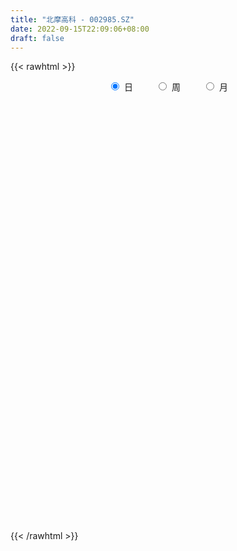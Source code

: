 ```yaml
---
title: "北摩高科 - 002985.SZ"
date: 2022-09-15T22:09:06+08:00
draft: false
---
```

{{< rawhtml >}}
    <div style="text-align: center">
        <label style="padding: 1rem;"><input style="margin-right: .5rem" type="radio" name="period" value="D" checked onclick="period_change(this)">日</label>
        <label style="padding: 1rem;"><input style="margin-right: .5rem" type="radio" name="period" value="W" onclick="period_change(this)">周</label>
        <label style="padding: 1rem;"><input style="margin-right: .5rem" type="radio" name="period" value="M" onclick="period_change(this)">月</label>
    </div>
    <div id="chart" style="height: 700px;"></div> 
    <script type="text/javascript">
        const D_v = [21873.19,16512.06,15754.81,12936.61,18620.62,17080.82,14143.73,8249.73,25262.64,30396.92,23450.34,20412.72,12293.95,15702.13,21616.38,13739.0,25365.0,21808.13,18206.04,11941.17,14636.81,13471.8,10152.55,9967.23,11118.22,10965.23,11204.0,25503.24,23244.52,12916.03,16345.09,27937.13,20028.24,26844.34,12894.05,7924.0,15374.55,14039.43,7438.96,9854.43,10778.45,10738.06,9256.07,10190.9,16818.61,11758.51,10829.96,11719.26,9763.25,9674.98,6111.43,21943.68,22600.79,15429.14,8686.79,15259.5,13925.89,10303.23,7445.21,13257.0,8100.91,6938.65,10005.31,13141.91,10062.22,12253.21,15672.35,10262.97,10753.85,8641.89,26384.37,25511.87,18324.84,14554.99,10506.42,19677.46,11717.0,23396.83,15587.1,20812.59,35212.28,15087.19,14702.02,13154.49,13209.71,14890.81,17942.67,15029.19,13461.4,12472.73,20919.93,18319.82,13715.0,19219.87,19609.13,12748.28,16097.03,11697.6,8893.63,8397.82,10556.23,16588.28,23390.75,14291.16,8887.32,13189.61,8373.0,8808.64,9564.94,12684.3,11926.57,15184.43,13234.87,10042.0,10797.0,12530.64,21867.75,16612.0,10152.07,10223.26,8065.03,7278.31,6893.1,7454.7,8566.04,7176.0,15367.61,11670.56,6524.1,5420.11,7593.51,4972.82,5664.12,8518.93,19456.69,25165.1,17070.22,14170.04,8080.94,7293.48,7899.31,16396.15,14671.66,10929.76,5987.38,5751.97,6430.02,7739.79,16927.39,10475.75,9916.74,5292.8,5446.19,4651.0,10975.23,7199.51,12117.0,8337.1,4781.86,5346.1,9270.07,17621.57,12336.3,10456.08,11799.1,14923.4,13000.48,10599.54,9368.05,9992.6,6972.33,59861.77,56294.33,64076.52,54097.42,34617.78,24790.96,40291.27,28698.97,23157.64,19847.66,21141.29,50505.54,37943.57,27393.89,26664.03,26845.69,39897.72,36190.27,33035.27,28691.73,40891.64,29055.2,20842.13,17870.79,41238.11,58181.5,29199.44,40297.79,35915.4,28413.75,27672.36,25875.66,24756.34,26758.28,37653.18,29751.01,22395.42,28326.29,56906.3,28203.58,45684.27,28658.1,24034.87,18873.96,39797.5,24631.9,37626.59,38941.12,43371.88,102546.79,106105.43,62170.69,47642.11,51105.63,49056.71,62751.01,46803.29,44772.76,51913.64,43318.81,35485.73,49510.56,37493.91,43288.35,32550.5,23905.85,35231.8,32487.01,28227.12,26041.83,39660.03,63749.51,29679.62,26248.62,42107.29,38950.89,27304.51,63188.64,30846.26,31676.8,20324.21,20655.05,28322.96,17014.13,20393.86,22198.66,15212.8,23707.0,17202.96,14527.43,18088.81,17184.98,16089.17,19127.58,13713.09,19864.3,12850.85,29880.12,25438.82,18696.82,16682.1,17019.99,12497.39,17427.95,14381.69,18567.94,15894.91,13451.37,24462.26,14913.85,18179.48,29486.73,34071.71,33293.9,31515.04,24081.99,30297.97,27350.61,28610.51,29318.99,32185.96,21885.31,25473.93,33782.74,34344.78,19384.02,21378.45,31197.3,26746.3,24353.69,22044.03,17342.1,19457.5,81295.86,74414.4,55150.89,44139.17,30024.05,24302.14,25701.43,22922.0,24819.02,46308.35,25524.21,20485.35,15451.27,14409.15,21020.66,22974.95,18304.82,17419.17,18239.4,13331.85,11529.31,35151.53,37326.68,34206.81,27934.47,76128.96,36943.4,42336.88,27693.13,21711.0,25135.8,27353.24,23597.86,53040.64,57923.95,37982.38,38308.13,39222.16,57535.36,36717.95,68701.54,29846.0,33037.93,43628.2,33013.08,30078.6,26035.82,18173.62,29378.6,26877.31,20215.2,22374.54,29418.56,20184.46,21148.97,71157.21,48946.16,58635.31,34098.89,30599.76,28644.33,16536.8,24749.7,17233.31,27183.02,26032.95,38983.84,38779.52,19336.49,19904.16,23167.36,23549.27,39996.41,20907.87,18553.37,21705.74,36479.08,42569.19,24879.0,37602.71,28144.88,24712.96,20109.44,17013.42,30118.71,21900.42,19986.0,23432.2,22765.76,13860.26,14657.5,15349.04,60054.92,48772.88,24726.62,42763.68,45832.05,33631.22,28385.26,32796.78,41248.47,38663.88,49456.3,30872.39,32056.79,39988.37,62991.61,27248.0,19214.81,32678.6,32262.5,46689.59,54233.65,48030.21,30796.57,51888.13,33812.38,50876.95,29422.9,43399.84,28637.05,30319.0,26960.85,57286.49,35021.3,37506.95,38600.63,44698.54,52385.59,43840.89,41272.18,78001.87,49381.1,53568.44,59416.37,43915.29,87685.26,78524.53,59987.39,59874.64,51165.83,58450.5,63756.48,68145.45,73766.17,65512.19,76732.54,61238.18,45198.41,44469.35,34939.17,80488.28,44104.78,44319.09,41310.55,117743.25,61660.48,52203.91,50643.8,32682.24,44459.34,115205.97,102176.44,59345.62,191719.9,166165.63,161593.94,84567.62,68247.91,90136.87,67333.35,60935.57,54609.28,36028.5,45157.51,32141.31,42091.75,51072.2,35776.7,32404.71,45564.31,31979.11,26293.86,39281.74,42104.62,27174.27,22031.76,14335.15,25901.55,28574.77,29283.15,37686.13,30270.64,32716.56,52947.65,42868.35]
const D_histogram = [0.0,0.582017094,0.9749659045,0.9930165577,1.372764818,1.5483874196,1.0740675403,0.5013342308,-1.1399624097,-3.0713676105,-4.2416244737,-5.2664834447,-5.4280201136,-5.4488000949,-4.8011474182,-4.4563457574,-3.3054315536,-1.9005336366,-0.7803687049,-0.2000214273,0.391088652,0.2780463664,0.2682064191,0.2687112134,0.46715215,0.6467239025,0.9733363391,1.3644747375,1.4010239202,1.2829664033,1.290801796,1.832402509,1.7844562004,1.1573939439,0.5632619491,0.0138880076,-0.6771379514,-0.9609697675,-1.0012289549,-1.0918364884,-1.0204154987,-0.943306585,-0.7024279149,-0.2046400674,0.4738555711,0.7286369926,0.5209454355,0.808469585,0.9242394194,0.8150533969,0.626171339,1.3039370445,2.1800744577,2.2464135452,2.2624580411,2.3622347439,2.1050183027,1.7667485172,1.5222081605,0.7522611097,0.2704728741,-0.019465035,-0.3232448205,-0.2259222382,-0.3304215272,-0.1952561083,0.3783235468,0.7713750181,1.1137898867,1.1167987209,2.0620237116,2.5097153564,3.0867100365,3.0622705217,2.8574673255,2.3083518643,1.5146220006,1.6957347675,1.6065806284,2.0216784903,1.9223612432,1.9679506184,1.7911646428,1.2427813824,1.2066278208,1.2909257037,2.0030398149,2.3819979111,2.6366119886,3.0568617563,2.0713615715,0.5918531948,-0.26975299,-1.6829949629,-3.1324130757,-3.8774651686,-3.4515672473,-3.5353282001,-3.2630193187,-3.1011170027,-3.0519541551,-2.9714343733,-3.4877404918,-3.396056505,-3.443028692,-3.5723417538,-3.5947538433,-3.2925437122,-3.185768746,-3.2898079698,-3.3636960645,-3.338223059,-2.3092705173,-1.3190638798,-0.8398334531,0.0036569753,-0.2208695455,0.2274251726,0.4543811716,0.5130807218,0.3069969243,0.2960527504,0.2407531569,0.2633872322,0.1212071489,0.0488277291,-0.6902386845,-1.526057593,-1.8480919855,-1.8250879166,-1.6415788422,-1.4054663566,-1.0230272219,-0.3719459092,0.1704486222,1.0913402755,1.6090293312,1.7181107698,1.4791259324,1.1089941993,1.0353835814,1.3533421198,1.7355174775,1.8742149425,1.8481245395,1.7816359394,1.6209663653,1.4098230954,1.5807794398,1.6391537183,1.2251363609,0.9474826799,0.7779054956,0.4949229697,0.0103386345,-0.2420984562,-0.5050001764,-0.5553116594,-0.5552646443,-0.4324078964,-0.4084243582,0.0893293686,0.6248019258,0.7983189447,1.0761163434,1.3671596632,1.0603715808,0.5705911765,0.2425691074,0.2572148004,0.2683039553,-3.0138294597,-4.9698621538,-6.5047978396,-7.0085084637,-6.8056190995,-6.2462302243,-5.1032341658,-4.0537166254,-3.1583455905,-2.3348730791,-1.5470862398,-0.4065371691,0.4144301859,1.0070632933,1.3606774994,1.535182869,1.7270928279,1.95484379,2.0814509573,2.1383875618,2.0436037464,2.1361095231,2.0414492495,2.0186865788,2.2098878866,2.6407531856,2.769480462,2.5968557974,2.146582649,1.915606063,1.7264378189,1.3697065569,1.1232779331,0.686394166,0.2038050272,0.1571059576,0.2650889204,0.3782430782,0.7941694069,0.9001740763,0.732203275,0.6632133756,0.4184133391,0.2495203106,0.276888129,0.2592767678,0.5182158571,0.7340724597,0.9437604966,1.6890999504,2.4458177112,2.5441165734,2.1964434983,2.091728268,2.1948993725,2.204169411,1.8784874872,1.786424725,1.8338862664,1.8338576239,1.7405343958,1.9680998031,2.0102344881,1.3920095586,1.0170855289,0.5043926437,-0.1940071169,-0.446531525,-0.4538358424,-0.4821604216,-0.1975207758,-0.469562678,-0.7369570572,-1.0182885381,-1.3640389145,-1.1666984617,-1.2141948269,-2.0097789727,-2.4053538315,-2.7588406459,-2.7369354384,-2.4695466487,-2.0241348628,-1.6786068655,-1.5356921536,-1.5320594922,-1.590088496,-1.3074045708,-1.2078278142,-1.1342269183,-0.9416105363,-0.682986878,-0.543048932,-0.547416615,-0.5137584852,-0.6827744979,-0.5082811006,-0.7818788242,-0.624594341,-0.627173885,-0.439294407,-0.1715190942,0.0995018971,0.3523794739,0.4847373864,0.6011593968,0.6343877006,0.7009905732,0.7240724195,0.6257565745,0.5916484622,0.612263916,0.8510504498,0.845173522,1.0327724777,1.0314217343,1.2041985764,1.2822221877,1.3270289246,1.4158419878,1.5358418253,1.3822474176,1.2828798054,0.8700647721,0.2498118817,-0.0077501963,-0.1412515305,-0.0084315273,0.0973843489,0.0394685226,-0.1902390364,-0.5049362559,-0.5125546933,0.2163156301,0.7828932497,0.5251183403,0.0878032807,-0.0927894955,-0.3293479669,-0.5808132721,-0.6611899484,-0.7332720913,-0.6485629909,-0.462160795,-0.3043386299,-0.3200665037,-0.3734569488,-0.5508263566,-0.8604439513,-0.9922532333,-0.8834672954,-0.6709660841,-0.4337010246,-0.2408652234,0.0741075481,0.5153234777,0.8135276206,1.0199244375,1.4491951784,1.2514298096,1.2629459076,0.825879868,0.325877193,0.0020719189,-0.2472952136,-0.6450538489,-1.1422179788,-1.6602585032,-1.9555886411,-2.189030373,-2.5074920437,-2.7668502904,-2.7261161574,-2.8244255903,-2.6638892979,-2.4755601188,-2.1840582154,-1.7756514375,-1.407697911,-0.9146158996,-0.5519405824,-0.3838440289,-0.161847844,0.1528624929,0.3824792494,0.5962683153,0.7314111549,0.7734089035,0.4275906814,0.4787111179,0.4551276228,0.5304243819,0.6970027822,0.8613342203,0.8924260643,0.7469972774,0.574707388,0.256095349,-0.0991813271,-0.4649702091,-0.3340132043,-0.2398718782,-0.1987212991,-0.3099130504,-0.1903283173,0.1306089231,0.2587707199,0.3532465017,0.3283152326,0.50032565,0.421219027,0.3965877253,0.2092912283,0.1469989467,0.3063861699,0.2797667185,0.2930347775,0.1812449794,0.0258745766,-0.0472554197,-0.2806011261,-0.2855975857,-0.3201403494,-0.31386399,-0.2407733479,0.1912771037,0.5067817092,0.6575148156,0.798956666,0.6400743806,0.2321780343,-0.1437398021,0.0079866698,0.2118715218,0.6274539952,1.111665517,1.2874199626,1.3878798939,1.3803866633,1.4486195595,1.491705353,1.4744421281,1.4456156712,1.4939117306,0.4199376383,-0.3416554291,-0.832928091,-1.1245647169,-1.3766067741,-1.3819888188,-1.1776448709,-1.035586092,-0.7174821561,-0.4693645226,-0.2355684257,-0.0084279741,0.2511544037,0.3107595293,0.3203238076,0.2156053846,0.2095426321,0.1573037203,0.0402118112,-0.0380918863,-0.2155275836,-0.2615097225,-0.2106056451,-0.2862348523,-0.3816724849,-0.1186157105,0.1271516548,0.3393363683,0.4975158075,0.456066544,0.4099662795,0.2737265608,0.3478832799,0.3552263981,0.3373664202,0.4257686911,0.3735056572,0.2738935299,0.1064436471,-0.0439361028,0.084104562,0.1627698973,0.1440898463,0.2009780463,0.4613348785,0.495012125,0.5030563806,0.4162467402,0.3782474785,0.3521880224,0.544135691,0.4644777236,0.3446969201,-0.1310577144,-0.4970901592,-0.9354885559,-1.1401364913,-1.1779276384,-1.1792225102,-1.0783054611,-0.8931821635,-0.7305954705,-0.5851631133,-0.417205909,-0.2914856891,-0.2211392586,-0.2359087726,-0.1591256421,-0.139026065,-0.2190090895,-0.2778960382,-0.2566605557,-0.1021329637,0.0776557757,0.1711402845,0.257570782,0.3331857232,0.3896403058,0.4595941606,0.5096819573,0.5639523928,0.5924634055,0.633254628,0.7062409614,0.6337885003]
const D_fast = [0.0,0.7275213675,1.3642116541,1.6305164467,2.3534559116,2.916175368,2.7103723738,2.262972622,0.3366853791,-2.3625617243,-4.5932247059,-6.9347045382,-8.4532462354,-9.8362262405,-10.3888604184,-11.1581451968,-10.8335888814,-9.9038243736,-8.9787516181,-8.4484096973,-7.7595274551,-7.803058149,-7.7458464915,-7.6781638939,-7.3629349198,-7.0216821917,-6.4517356703,-5.7194785875,-5.3326734248,-5.1299893409,-4.7994534992,-3.7997521589,-3.4015844175,-3.739298188,-4.1926146955,-4.738516635,-5.5988270818,-6.1229013398,-6.413467766,-6.7770344216,-6.9607173066,-7.1194350392,-7.0541633477,-6.6075355171,-5.8105759858,-5.3736353162,-5.4510905144,-4.9614489687,-4.6146192794,-4.5200419527,-4.5523811759,-3.5486312092,-2.1274751816,-1.4995327077,-0.9178737017,-0.2275383128,0.0414998216,0.1449171654,0.2809288488,-0.3009529245,-0.7151229415,-1.0099271094,-1.3945181001,-1.3536760774,-1.5407807481,-1.4544293563,-0.7862688145,-0.2003735887,0.4204887516,0.702697266,2.1634281846,3.2385486686,4.5872208578,5.3283489734,5.8379126085,5.8658851134,5.4508107498,6.0558572086,6.3683482266,7.2888657111,7.6701387748,8.2077158046,8.4787209896,8.2410330749,8.5065364685,8.9135657773,10.1264398422,11.1008974162,12.0146644909,13.1991296976,12.7314699058,11.3999248277,10.4708803954,8.6368896817,6.4043683,4.6899499149,4.2529560245,3.2853630217,2.7419170734,2.1285401387,1.4147144475,0.7523756359,-0.6358656054,-1.3931957449,-2.300925105,-3.3233236052,-4.2444241555,-4.7653499524,-5.4550171727,-6.381508389,-7.2963204998,-8.105403259,-7.6537683466,-6.9933276791,-6.7240556156,-5.8796509435,-6.1593948506,-5.6542438393,-5.3136925474,-5.1267228168,-5.2560573832,-5.1929883696,-5.1880996738,-5.0996187905,-5.2114970866,-5.271669574,-6.1832956588,-7.4006289655,-8.1846863544,-8.6179542647,-8.8448399008,-8.9600940043,-8.8334116751,-8.2753168397,-7.6903101528,-6.4965834305,-5.5766370421,-5.0380279111,-4.9072312653,-5.0001144486,-4.8148791712,-4.1585851029,-3.3425303758,-2.7352791751,-2.2993384432,-1.9204180585,-1.6758460413,-1.5345335373,-0.9683823329,-0.5002196248,-0.607952892,-0.6487359031,-0.6238367135,-0.783088497,-1.2650881735,-1.5780498782,-1.9672016426,-2.1563410404,-2.2951101863,-2.2803554125,-2.358477964,-1.838391895,-1.1467188564,-0.7736221013,-0.2267956168,0.4060376188,0.3643424317,0.0172098215,-0.2501699708,-0.1712205776,-0.0930554339,-4.1286462139,-7.3271444464,-10.4882795922,-12.7441173321,-14.2426327428,-15.2448014236,-15.3776139066,-15.3415255226,-15.2357408852,-14.9959866436,-14.5949713644,-13.5560565859,-12.6314816843,-11.7870827537,-11.0932991727,-10.5349980859,-9.91131492,-9.1948530103,-8.5478831038,-7.9563496089,-7.5402324877,-6.9136993302,-6.4979972914,-6.0160883174,-5.272415038,-4.1813614425,-3.3602640507,-2.8836747659,-2.7973022521,-2.5493773224,-2.3069361117,-2.3212407345,-2.286849875,-2.5521351006,-2.9837729826,-2.9911955628,-2.81694037,-2.6092254425,-1.9947567622,-1.6637085737,-1.6486285563,-1.5518151118,-1.6920118135,-1.7985247643,-1.7019349136,-1.6547270829,-1.2662340293,-0.8668593119,-0.4212311507,0.7463832906,2.1145554792,2.8488834848,3.0503212842,3.468538121,4.1204340686,4.6807464599,4.8246864079,5.1792298269,5.6851629349,6.1435986984,6.4854090692,7.2049994273,7.7496927343,7.4794701944,7.358817547,6.9722228227,6.2253212829,5.8611639935,5.7404007155,5.5915360309,5.8267954828,5.4373629111,4.9857292676,4.4498256522,3.7630655472,3.6687313846,3.3176863126,2.0196574237,1.0227441069,-0.0204528689,-0.682781521,-1.0327793935,-1.0934013233,-1.1675250424,-1.4085333688,-1.7879155805,-2.2434667083,-2.2876339258,-2.4900141227,-2.6999699565,-2.7427562085,-2.6548792696,-2.6507035567,-2.7919253934,-2.886706885,-3.2264165221,-3.1789934,-3.6480608296,-3.6469249317,-3.806297947,-3.7282420706,-3.5033465314,-3.2074500658,-2.8664776205,-2.6129353614,-2.3462235019,-2.1543982729,-1.9125477571,-1.7084478058,-1.6503245072,-1.5365205039,-1.3628390711,-0.9112899249,-0.7058734722,-0.2600813971,-0.0035767069,0.4702497793,0.8688289376,1.2453929056,1.6881664657,2.1921267596,2.3840942063,2.6054465454,2.4101477051,1.8523477852,1.592848158,1.4240339412,1.5547460627,1.684908026,1.6368593304,1.3595920123,0.9186607288,0.7829036181,1.565852849,2.328153781,2.2016584567,1.7862942173,1.5825040672,1.2636086041,0.8669399808,0.6212658175,0.3658656517,0.2884340044,0.3592960015,0.4410335092,0.3452890094,0.1985343272,-0.1165416698,-0.6412702524,-1.0211428427,-1.1332237286,-1.0884640384,-0.959624235,-0.8270047397,-0.4935050811,0.0765417179,0.5781277659,1.0395056922,1.8310752278,1.9461673114,2.2734198862,2.0428238136,1.6242904369,1.3010031425,0.9898122066,0.4307901091,-0.3519285156,-1.2850336658,-2.0692609639,-2.849960289,-3.7952949706,-4.7463657899,-5.3871606963,-6.1915765267,-6.6970125588,-7.1275734095,-7.3820860599,-7.4175921414,-7.4015630926,-7.1371350561,-6.9124448845,-6.8403093382,-6.6587751143,-6.3058491541,-5.9806125853,-5.6177564406,-5.2997608123,-5.0644108378,-5.3033313896,-5.1325331736,-5.042334763,-4.8344319085,-4.4936028126,-4.1139378195,-3.8597394593,-3.818418927,-3.8470319694,-4.101620171,-4.4816921789,-4.9637236133,-4.9162699096,-4.882096553,-4.8906262986,-5.0792963125,-5.0072936588,-4.6537041876,-4.4608497109,-4.2780623036,-4.2209147645,-3.9238229346,-3.8976248008,-3.8231091712,-3.9580828611,-3.9836254061,-3.7476416404,-3.7043194122,-3.6177926588,-3.6842712121,-3.8331729708,-3.9181168219,-4.2216128099,-4.2980086659,-4.412586517,-4.4847761551,-4.4718788499,-3.9920091224,-3.5498090896,-3.2346972793,-2.8935162624,-2.8923799527,-3.2422317904,-3.6540845773,-3.5003614379,-3.2435087055,-2.6710627333,-1.9089348322,-1.411325396,-0.9638954913,-0.626292056,-0.19590427,0.2201078618,0.5714551689,0.9040326298,1.3258066219,0.3568169391,-0.4901899855,-1.1896946702,-1.7624724753,-2.358666226,-2.7095454755,-2.7996127452,-2.9164504894,-2.7777170925,-2.6469405896,-2.4720365992,-2.2470031411,-1.9246321624,-1.7873371544,-1.6976919242,-1.7485090011,-1.7021860955,-1.7150990773,-1.8221380336,-1.9099647027,-2.1412822958,-2.2526418654,-2.2543891992,-2.4015771195,-2.5924328733,-2.3590300266,-2.0814747475,-1.784455942,-1.5018975509,-1.4293301784,-1.3729388731,-1.4407469516,-1.2796194125,-1.1834696948,-1.1169880677,-0.9221436239,-0.8810302435,-0.9121689883,-1.0530079594,-1.214371735,-1.0653049297,-0.9459471201,-0.9286047095,-0.8214719979,-0.4457814461,-0.2883511683,-0.1545428176,-0.1372907729,-0.080728165,-0.0187406155,0.3092409758,0.3457024393,0.3120958659,-0.1964231972,-0.6867281818,-1.3589987174,-1.8486807757,-2.1809538324,-2.4770543317,-2.645713648,-2.6838858912,-2.7039480659,-2.7048064869,-2.6411507599,-2.5883019623,-2.5732403464,-2.6469870536,-2.6099853336,-2.6246422728,-2.7593775697,-2.8877385279,-2.9306681844,-2.8016738333,-2.6024711499,-2.4662015701,-2.3153783771,-2.156467005,-2.002602346,-1.817749951,-1.640241665,-1.4449831313,-1.2683562672,-1.0692513877,-0.8197048139,-0.7337101499]
const D_slow = [0.0,0.1455042735,0.3892457496,0.637499889,0.9806910936,1.3677879484,1.6363048335,1.7616383912,1.4766477888,0.7088058862,-0.3516002322,-1.6682210934,-3.0252261218,-4.3874261456,-5.5877130001,-6.7017994395,-7.5281573279,-8.003290737,-8.1983829132,-8.24838827,-8.150616107,-8.0811045154,-8.0140529106,-7.9468751073,-7.8300870698,-7.6684060942,-7.4250720094,-7.083953325,-6.733697345,-6.4129557442,-6.0902552952,-5.6321546679,-5.1860406178,-4.8966921318,-4.7558766446,-4.7524046427,-4.9216891305,-5.1619315724,-5.4122388111,-5.6851979332,-5.9403018079,-6.1761284541,-6.3517354329,-6.4028954497,-6.2844315569,-6.1022723088,-5.9720359499,-5.7699185537,-5.5388586988,-5.3350953496,-5.1785525149,-4.8525682537,-4.3075496393,-3.745946253,-3.1803317427,-2.5897730567,-2.0635184811,-1.6218313518,-1.2412793117,-1.0532140342,-0.9855958157,-0.9904620744,-1.0712732796,-1.1277538391,-1.2103592209,-1.259173248,-1.1645923613,-0.9717486068,-0.6933011351,-0.4141014549,0.101404473,0.7288333121,1.5005108212,2.2660784517,2.9804452831,3.5575332491,3.9361887493,4.3601224411,4.7617675982,5.2671872208,5.7477775316,6.2397651862,6.6875563469,6.9982516925,7.2999086477,7.6226400736,8.1234000273,8.7188995051,9.3780525023,10.1422679413,10.6601083342,10.8080716329,10.7406333854,10.3198846447,9.5367813757,8.5674150836,7.7045232718,6.8206912217,6.0049363921,5.2296571414,4.4666686026,3.7238100093,2.8518748863,2.0028607601,1.1421035871,0.2490181486,-0.6496703122,-1.4728062402,-2.2692484267,-3.0917004192,-3.9326244353,-4.7671802001,-5.3444978294,-5.6742637993,-5.8842221626,-5.8833079188,-5.9385253051,-5.881669012,-5.7680737191,-5.6398035386,-5.5630543075,-5.4890411199,-5.4288528307,-5.3630060227,-5.3327042355,-5.3204973032,-5.4930569743,-5.8745713725,-6.3365943689,-6.7928663481,-7.2032610586,-7.5546276477,-7.8103844532,-7.9033709305,-7.860758775,-7.5879237061,-7.1856663733,-6.7561386808,-6.3863571977,-6.1091086479,-5.8502627526,-5.5119272226,-5.0780478533,-4.6094941176,-4.1474629827,-3.7020539979,-3.2968124066,-2.9443566327,-2.5491617727,-2.1393733432,-1.8330892529,-1.596218583,-1.4017422091,-1.2780114666,-1.275426808,-1.3359514221,-1.4622014662,-1.601029381,-1.7398455421,-1.8479475162,-1.9500536057,-1.9277212636,-1.7715207821,-1.571941046,-1.3029119601,-0.9611220443,-0.6960291491,-0.553381355,-0.4927390782,-0.428435378,-0.3613593892,-1.1148167542,-2.3572822926,-3.9834817525,-5.7356088684,-7.4370136433,-8.9985711994,-10.2743797408,-11.2878088972,-12.0773952948,-12.6611135645,-13.0478851245,-13.1495194168,-13.0459118703,-12.794146047,-12.4539766721,-12.0701809549,-11.6384077479,-11.1496968004,-10.6293340611,-10.0947371706,-9.583836234,-9.0498088533,-8.5394465409,-8.0347748962,-7.4823029245,-6.8221146281,-6.1297445127,-5.4805305633,-4.9438849011,-4.4649833853,-4.0333739306,-3.6909472914,-3.4101278081,-3.2385292666,-3.1875780098,-3.1483015204,-3.0820292903,-2.9874685208,-2.788926169,-2.56388265,-2.3808318312,-2.2150284873,-2.1104251526,-2.0480450749,-1.9788230427,-1.9140038507,-1.7844498864,-1.6009317715,-1.3649916474,-0.9427166598,-0.331262232,0.3047669114,0.853877786,1.376809853,1.9255346961,2.4765770488,2.9461989207,3.3928051019,3.8512766685,4.3097410745,4.7448746734,5.2368996242,5.7394582462,6.0874606359,6.3417320181,6.467830179,6.4193283998,6.3076955185,6.1942365579,6.0736964525,6.0243162586,5.9069255891,5.7226863248,5.4681141903,5.1271044617,4.8354298462,4.5318811395,4.0294363963,3.4280979385,2.738387777,2.0541539174,1.4367672552,0.9307335395,0.5110818231,0.1271587848,-0.2558560883,-0.6533782123,-0.980229355,-1.2821863085,-1.5657430381,-1.8011456722,-1.9718923917,-2.1076546247,-2.2445087784,-2.3729483997,-2.5436420242,-2.6707122994,-2.8661820054,-3.0223305907,-3.1791240619,-3.2889476637,-3.3318274372,-3.3069519629,-3.2188570945,-3.0976727478,-2.9473828987,-2.7887859735,-2.6135383302,-2.4325202253,-2.2760810817,-2.1281689661,-1.9751029871,-1.7623403747,-1.5510469942,-1.2928538748,-1.0349984412,-0.7339487971,-0.4133932502,-0.081636019,0.2723244779,0.6562849343,1.0018467887,1.32256674,1.540082933,1.6025359035,1.6005983544,1.5652854717,1.5631775899,1.5875236771,1.5973908078,1.5498310487,1.4235969847,1.2954583114,1.3495372189,1.5452605313,1.6765401164,1.6984909366,1.6752935627,1.592956571,1.4477532529,1.2824557658,1.099137743,0.9369969953,0.8214567966,0.7453721391,0.6653555132,0.571991276,0.4342846868,0.219173699,-0.0288896094,-0.2497564332,-0.4174979542,-0.5259232104,-0.5861395163,-0.5676126292,-0.4387817598,-0.2353998547,0.0195812547,0.3818800493,0.6947375017,1.0104739786,1.2169439456,1.2984132439,1.2989312236,1.2371074202,1.075843958,0.7902894633,0.3752248375,-0.1136723228,-0.660929916,-1.287802927,-1.9795154996,-2.6610445389,-3.3671509365,-4.0331232609,-4.6520132906,-5.1980278445,-5.6419407039,-5.9938651816,-6.2225191565,-6.3605043021,-6.4564653093,-6.4969272703,-6.4587116471,-6.3630918347,-6.2140247559,-6.0311719672,-5.8378197413,-5.730922071,-5.6112442915,-5.4974623858,-5.3648562903,-5.1906055948,-4.9752720397,-4.7521655237,-4.5654162043,-4.4217393573,-4.3577155201,-4.3825108518,-4.4987534041,-4.5822567052,-4.6422246748,-4.6919049995,-4.7693832621,-4.8169653415,-4.7843131107,-4.7196204307,-4.6313088053,-4.5492299971,-4.4241485846,-4.3188438279,-4.2196968965,-4.1673740895,-4.1306243528,-4.0540278103,-3.9840861307,-3.9108274363,-3.8655161915,-3.8590475473,-3.8708614022,-3.9410116838,-4.0124110802,-4.0924461676,-4.1709121651,-4.231105502,-4.1832862261,-4.0565907988,-3.8922120949,-3.6924729284,-3.5324543333,-3.4744098247,-3.5103447752,-3.5083481077,-3.4553802273,-3.2985167285,-3.0206003492,-2.6987453586,-2.3517753851,-2.0066787193,-1.6445238294,-1.2715974912,-0.9029869592,-0.5415830414,-0.1681051087,-0.0631206992,-0.1485345564,-0.3567665792,-0.6379077584,-0.9820594519,-1.3275566566,-1.6219678744,-1.8808643974,-2.0602349364,-2.177576067,-2.2364681735,-2.238575167,-2.1757865661,-2.0980966837,-2.0180157318,-1.9641143857,-1.9117287277,-1.8724027976,-1.8623498448,-1.8718728164,-1.9257547123,-1.9911321429,-2.0437835542,-2.1153422672,-2.2107603884,-2.2404143161,-2.2086264024,-2.1237923103,-1.9994133584,-1.8853967224,-1.7829051526,-1.7144735124,-1.6275026924,-1.5386960929,-1.4543544878,-1.3479123151,-1.2545359008,-1.1860625183,-1.1594516065,-1.1704356322,-1.1494094917,-1.1087170174,-1.0726945558,-1.0224500442,-0.9071163246,-0.7833632933,-0.6575991982,-0.5535375131,-0.4589756435,-0.3709286379,-0.2348947152,-0.1187752843,-0.0326010542,-0.0653654828,-0.1896380226,-0.4235101616,-0.7085442844,-1.003026194,-1.2978318216,-1.5674081868,-1.7907037277,-1.9733525953,-2.1196433737,-2.2239448509,-2.2968162732,-2.3521010878,-2.411078281,-2.4508596915,-2.4856162078,-2.5403684802,-2.6098424897,-2.6740076286,-2.6995408696,-2.6801269256,-2.6373418545,-2.572949159,-2.4896527282,-2.3922426518,-2.2773441116,-2.1499236223,-2.0089355241,-1.8608196727,-1.7025060157,-1.5259457753,-1.3674986503]
const D_data = [['2020-08-26', 192.8, 190.88, 185.0, 197.26],['2020-08-27', 189.83, 200.0, 188.11, 201.95],['2020-08-28', 199.0, 200.94, 199.0, 206.8],['2020-08-31', 201.05, 198.22, 197.1, 204.87],['2020-09-01', 198.5, 204.9, 198.5, 205.89],['2020-09-02', 208.12, 205.19, 204.44, 215.33],['2020-09-03', 202.62, 197.5, 195.48, 204.69],['2020-09-04', 190.33, 194.3, 190.25, 195.01],['2020-09-07', 195.56, 174.87, 174.87, 196.48],['2020-09-08', 171.96, 160.0, 157.88, 172.45],['2020-09-09', 159.0, 158.21, 153.76, 163.0],['2020-09-10', 159.11, 150.11, 150.09, 161.35],['2020-09-11', 150.11, 153.08, 150.0, 154.0],['2020-09-14', 155.0, 149.45, 147.12, 155.0],['2020-09-15', 148.5, 154.7, 148.5, 158.01],['2020-09-16', 153.49, 149.0, 147.8, 154.75],['2020-09-17', 149.0, 159.03, 148.5, 163.9],['2020-09-18', 159.03, 165.95, 158.04, 169.33],['2020-09-21', 165.19, 167.0, 163.2, 173.3],['2020-09-22', 164.0, 163.28, 160.0, 168.9],['2020-09-23', 164.47, 165.5, 160.01, 166.64],['2020-09-24', 164.13, 157.08, 156.51, 165.48],['2020-09-25', 158.0, 157.11, 156.81, 160.98],['2020-09-28', 159.0, 156.29, 153.01, 159.0],['2020-09-29', 157.6, 158.48, 157.59, 161.98],['2020-09-30', 160.22, 158.61, 157.0, 160.8],['2020-10-09', 161.63, 161.4, 158.05, 162.6],['2020-10-12', 163.7, 164.06, 160.6, 167.0],['2020-10-13', 164.08, 160.9, 156.0, 164.08],['2020-10-14', 159.96, 158.88, 157.24, 161.35],['2020-10-15', 158.0, 160.3, 155.1, 160.46],['2020-10-16', 160.0, 168.9, 159.75, 172.0],['2020-10-19', 172.8, 163.53, 160.3, 173.0],['2020-10-20', 164.0, 154.9, 151.5, 167.0],['2020-10-21', 152.97, 152.0, 149.24, 153.8],['2020-10-22', 151.94, 149.01, 148.0, 151.94],['2020-10-23', 148.93, 142.91, 142.32, 150.93],['2020-10-26', 142.91, 143.99, 135.8, 145.86],['2020-10-27', 144.07, 144.62, 142.66, 146.37],['2020-10-28', 143.8, 142.0, 140.68, 145.4],['2020-10-29', 139.94, 142.3, 138.05, 144.0],['2020-10-30', 142.78, 141.12, 140.91, 146.0],['2020-11-02', 140.96, 142.48, 137.05, 142.88],['2020-11-03', 143.15, 146.43, 142.33, 146.81],['2020-11-04', 146.6, 151.09, 144.5, 152.48],['2020-11-05', 150.2, 147.91, 147.0, 151.1],['2020-11-06', 147.14, 141.88, 141.6, 147.91],['2020-11-09', 141.5, 148.0, 141.0, 148.0],['2020-11-10', 148.77, 146.83, 145.41, 151.9],['2020-11-11', 145.76, 143.95, 142.88, 149.5],['2020-11-12', 143.9, 141.97, 141.2, 145.0],['2020-11-13', 141.97, 154.22, 139.1, 154.96],['2020-11-16', 152.4, 161.67, 152.4, 162.7],['2020-11-17', 161.6, 155.28, 154.0, 162.59],['2020-11-18', 153.49, 156.19, 153.39, 158.28],['2020-11-19', 154.0, 159.0, 152.51, 160.99],['2020-11-20', 158.0, 155.56, 153.81, 162.0],['2020-11-23', 155.38, 154.22, 153.0, 156.93],['2020-11-24', 153.8, 154.93, 153.3, 156.36],['2020-11-25', 153.52, 146.34, 146.1, 154.93],['2020-11-26', 145.78, 146.82, 145.78, 149.5],['2020-11-27', 146.0, 147.09, 143.01, 149.5],['2020-11-30', 146.0, 145.02, 144.8, 148.51],['2020-12-01', 145.02, 149.11, 144.19, 153.58],['2020-12-02', 148.1, 146.17, 145.59, 148.87],['2020-12-03', 146.31, 148.87, 144.8, 150.22],['2020-12-04', 148.2, 156.19, 146.73, 157.53],['2020-12-07', 156.0, 156.86, 155.0, 158.96],['2020-12-08', 156.86, 158.86, 155.1, 161.88],['2020-12-09', 158.44, 156.36, 155.56, 160.0],['2020-12-10', 155.0, 172.0, 154.0, 172.0],['2020-12-11', 175.2, 171.44, 169.29, 178.0],['2020-12-14', 171.16, 178.25, 170.0, 182.65],['2020-12-15', 178.4, 174.95, 172.48, 180.98],['2020-12-16', 175.5, 174.82, 171.73, 176.87],['2020-12-17', 173.66, 171.0, 164.0, 175.8],['2020-12-18', 170.51, 166.36, 166.36, 172.87],['2020-12-21', 167.37, 178.8, 167.37, 183.0],['2020-12-22', 179.15, 177.64, 174.38, 183.59],['2020-12-23', 175.46, 187.02, 175.46, 187.59],['2020-12-24', 188.2, 183.8, 183.0, 198.8],['2020-12-25', 185.0, 187.89, 180.15, 188.65],['2020-12-28', 187.77, 187.18, 183.5, 193.5],['2020-12-29', 185.0, 182.75, 180.2, 190.0],['2020-12-30', 180.99, 189.59, 180.3, 193.28],['2020-12-31', 190.02, 193.3, 186.02, 194.5],['2021-01-04', 194.0, 205.78, 194.0, 208.0],['2021-01-05', 201.24, 207.53, 201.0, 212.18],['2021-01-06', 207.53, 211.0, 206.0, 213.5],['2021-01-07', 208.88, 218.59, 207.72, 219.65],['2021-01-08', 219.65, 202.98, 201.22, 219.88],['2021-01-11', 205.13, 192.7, 190.0, 208.37],['2021-01-12', 192.7, 195.76, 191.0, 198.0],['2021-01-13', 195.85, 183.39, 180.88, 196.03],['2021-01-14', 181.51, 174.65, 172.0, 183.37],['2021-01-15', 174.59, 176.0, 172.0, 181.11],['2021-01-18', 178.99, 188.03, 177.97, 191.0],['2021-01-19', 185.2, 180.8, 180.0, 188.89],['2021-01-20', 180.75, 183.96, 176.44, 186.28],['2021-01-21', 182.98, 182.0, 181.01, 185.0],['2021-01-22', 181.72, 179.38, 177.2, 183.23],['2021-01-25', 180.04, 178.29, 176.8, 186.0],['2021-01-26', 176.75, 167.5, 164.12, 177.06],['2021-01-27', 166.09, 171.55, 165.35, 172.58],['2021-01-28', 169.75, 167.41, 166.5, 174.37],['2021-01-29', 168.01, 163.18, 158.05, 171.48],['2021-02-01', 162.05, 161.2, 160.84, 167.2],['2021-02-02', 161.2, 163.11, 159.1, 165.48],['2021-02-03', 163.12, 158.9, 156.68, 163.72],['2021-02-04', 157.58, 153.28, 152.0, 160.7],['2021-02-05', 156.0, 150.0, 150.0, 156.4],['2021-02-08', 149.24, 147.8, 144.11, 150.98],['2021-02-09', 150.61, 160.25, 148.49, 160.76],['2021-02-10', 160.51, 163.0, 157.01, 164.44],['2021-02-18', 163.01, 158.89, 158.01, 170.0],['2021-02-19', 161.0, 165.87, 160.44, 166.87],['2021-02-22', 166.91, 153.23, 153.02, 167.8],['2021-02-23', 151.99, 161.43, 149.03, 163.9],['2021-02-24', 160.79, 159.93, 158.22, 163.57],['2021-02-25', 161.7, 158.17, 157.8, 163.3],['2021-02-26', 154.0, 153.98, 153.0, 158.48],['2021-03-01', 154.01, 155.29, 153.3, 157.62],['2021-03-02', 155.29, 153.99, 152.1, 156.87],['2021-03-03', 153.68, 154.31, 151.2, 154.6],['2021-03-04', 152.99, 151.31, 150.68, 155.87],['2021-03-05', 150.24, 150.91, 146.0, 153.28],['2021-03-08', 150.91, 139.32, 139.16, 151.5],['2021-03-09', 139.16, 132.13, 131.5, 140.58],['2021-03-10', 134.01, 133.2, 132.62, 135.91],['2021-03-11', 132.31, 134.3, 130.33, 135.61],['2021-03-12', 135.0, 134.48, 130.01, 135.3],['2021-03-15', 134.0, 134.0, 132.23, 135.7],['2021-03-16', 134.7, 135.44, 134.12, 136.48],['2021-03-17', 135.9, 139.93, 133.3, 140.44],['2021-03-18', 148.0, 140.6, 140.47, 149.94],['2021-03-19', 140.62, 148.72, 139.02, 150.89],['2021-03-22', 148.0, 147.6, 144.0, 153.0],['2021-03-23', 145.78, 144.52, 141.51, 147.95],['2021-03-24', 143.28, 140.15, 139.85, 145.45],['2021-03-25', 137.98, 137.0, 136.07, 139.48],['2021-03-26', 138.0, 139.52, 136.67, 140.46],['2021-03-29', 139.8, 145.24, 138.05, 148.55],['2021-03-30', 145.24, 148.43, 144.51, 149.95],['2021-03-31', 145.7, 147.55, 145.7, 149.84],['2021-04-01', 147.58, 146.66, 145.6, 148.88],['2021-04-02', 147.29, 146.8, 145.43, 149.32],['2021-04-06', 146.81, 145.87, 145.08, 148.24],['2021-04-07', 147.86, 145.0, 144.52, 149.8],['2021-04-08', 144.27, 150.49, 142.0, 152.98],['2021-04-09', 148.78, 150.66, 147.34, 152.31],['2021-04-12', 151.09, 144.64, 144.16, 151.12],['2021-04-13', 143.64, 145.1, 143.05, 146.03],['2021-04-14', 145.09, 145.72, 143.24, 146.28],['2021-04-15', 144.2, 143.39, 142.72, 145.04],['2021-04-16', 143.0, 138.8, 136.59, 143.48],['2021-04-19', 137.76, 139.43, 135.89, 140.28],['2021-04-20', 139.9, 137.4, 137.12, 140.66],['2021-04-21', 137.45, 138.57, 134.5, 139.77],['2021-04-22', 139.29, 138.38, 137.8, 139.29],['2021-04-23', 138.5, 139.6, 136.78, 139.81],['2021-04-26', 139.6, 138.15, 138.0, 142.88],['2021-04-27', 139.0, 145.1, 138.96, 145.4],['2021-04-28', 145.1, 148.4, 143.2, 151.13],['2021-04-29', 150.38, 146.12, 145.4, 151.0],['2021-04-30', 146.0, 149.2, 144.31, 149.79],['2021-05-06', 149.19, 151.73, 148.75, 154.0],['2021-05-07', 151.26, 145.05, 144.45, 151.98],['2021-05-10', 144.5, 141.16, 141.0, 146.49],['2021-05-11', 139.48, 141.22, 138.57, 142.35],['2021-05-12', 140.95, 144.8, 139.18, 145.38],['2021-05-13', 146.63, 144.98, 142.51, 146.63],['2021-05-14', 86.5, 93.61, 84.7, 93.62],['2021-05-17', 93.63, 92.56, 89.88, 94.54],['2021-05-18', 90.51, 83.3, 83.3, 93.65],['2021-05-19', 80.01, 84.57, 77.16, 85.99],['2021-05-20', 83.58, 86.12, 82.6, 86.86],['2021-05-21', 86.12, 86.24, 84.36, 87.56],['2021-05-24', 86.35, 92.24, 86.34, 92.89],['2021-05-25', 91.35, 91.8, 90.32, 93.47],['2021-05-26', 91.8, 90.58, 90.08, 93.77],['2021-05-27', 91.5, 90.37, 90.01, 91.85],['2021-05-28', 89.92, 90.9, 89.5, 92.19],['2021-05-31', 91.18, 97.9, 91.15, 98.6],['2021-06-01', 97.5, 97.35, 96.95, 100.77],['2021-06-02', 98.43, 97.05, 96.08, 99.49],['2021-06-03', 96.82, 95.77, 94.51, 97.5],['2021-06-04', 95.0, 94.37, 93.88, 96.95],['2021-06-07', 95.56, 95.2, 92.48, 98.28],['2021-06-08', 94.99, 96.64, 93.88, 96.66],['2021-06-09', 98.98, 96.4, 95.88, 98.98],['2021-06-10', 95.0, 96.24, 93.31, 96.88],['2021-06-11', 95.66, 94.51, 93.18, 98.77],['2021-06-15', 95.03, 97.2, 93.63, 98.19],['2021-06-16', 96.86, 95.27, 94.51, 98.37],['2021-06-17', 95.88, 96.3, 94.5, 97.85],['2021-06-18', 96.32, 100.03, 96.3, 101.0],['2021-06-21', 100.82, 105.65, 99.65, 108.43],['2021-06-22', 105.0, 104.63, 103.06, 107.2],['2021-06-23', 104.63, 102.06, 99.66, 105.37],['2021-06-24', 101.01, 98.05, 97.3, 103.47],['2021-06-25', 98.37, 99.91, 95.3, 100.01],['2021-06-28', 99.91, 100.15, 99.0, 102.35],['2021-06-29', 99.86, 97.26, 96.8, 101.65],['2021-06-30', 96.8, 97.5, 95.75, 99.28],['2021-07-01', 98.0, 93.51, 93.0, 98.5],['2021-07-02', 95.51, 90.34, 88.6, 95.66],['2021-07-05', 90.0, 94.06, 89.08, 94.79],['2021-07-06', 93.73, 95.89, 93.3, 96.29],['2021-07-07', 95.4, 96.38, 94.88, 98.67],['2021-07-08', 96.01, 101.67, 96.01, 102.66],['2021-07-09', 101.7, 99.5, 98.71, 102.0],['2021-07-12', 100.5, 96.2, 92.9, 100.89],['2021-07-13', 96.3, 97.03, 94.35, 97.24],['2021-07-14', 96.1, 94.1, 93.88, 96.49],['2021-07-15', 94.17, 93.9, 92.53, 94.7],['2021-07-16', 93.36, 95.9, 93.36, 97.81],['2021-07-19', 96.78, 95.3, 94.01, 96.79],['2021-07-20', 94.5, 99.47, 94.1, 99.8],['2021-07-21', 100.66, 100.48, 98.52, 101.38],['2021-07-22', 99.9, 102.02, 98.4, 102.98],['2021-07-23', 104.73, 112.22, 104.3, 112.22],['2021-07-26', 113.0, 118.01, 112.85, 123.38],['2021-07-27', 118.01, 114.08, 113.5, 120.0],['2021-07-28', 112.2, 109.8, 104.0, 114.31],['2021-07-29', 111.68, 113.5, 110.0, 116.89],['2021-07-30', 113.37, 118.06, 110.52, 120.0],['2021-08-02', 120.2, 119.27, 117.8, 129.0],['2021-08-03', 120.63, 116.24, 116.01, 122.99],['2021-08-04', 116.41, 119.96, 115.1, 120.7],['2021-08-05', 119.95, 123.56, 119.8, 126.26],['2021-08-06', 124.0, 125.15, 121.21, 127.8],['2021-08-09', 125.15, 125.81, 122.35, 129.0],['2021-08-10', 125.22, 132.4, 124.7, 135.0],['2021-08-11', 132.18, 133.19, 129.27, 135.3],['2021-08-12', 131.51, 125.56, 124.5, 133.51],['2021-08-13', 124.0, 127.77, 123.01, 131.16],['2021-08-16', 127.02, 125.16, 123.49, 127.8],['2021-08-17', 125.08, 120.59, 119.51, 126.66],['2021-08-18', 120.59, 124.25, 120.0, 126.8],['2021-08-19', 123.85, 127.15, 121.71, 128.2],['2021-08-20', 127.94, 127.29, 124.42, 130.61],['2021-08-23', 129.84, 132.5, 126.2, 134.0],['2021-08-24', 128.64, 126.14, 123.36, 129.58],['2021-08-25', 126.57, 125.08, 123.5, 127.5],['2021-08-26', 124.06, 123.51, 123.5, 129.5],['2021-08-27', 123.33, 120.8, 119.68, 124.85],['2021-08-30', 120.81, 126.9, 120.75, 128.78],['2021-08-31', 127.51, 123.95, 122.51, 128.18],['2021-09-01', 123.38, 111.6, 111.56, 123.67],['2021-09-02', 111.15, 112.14, 110.6, 115.96],['2021-09-03', 112.16, 109.0, 106.66, 112.66],['2021-09-06', 107.59, 110.94, 106.29, 111.28],['2021-09-07', 111.0, 112.96, 109.22, 113.78],['2021-09-08', 112.25, 115.49, 112.0, 117.64],['2021-09-09', 114.33, 115.0, 112.66, 115.99],['2021-09-10', 114.99, 112.54, 110.32, 114.99],['2021-09-13', 112.49, 109.95, 108.67, 112.49],['2021-09-14', 110.13, 107.71, 107.6, 112.4],['2021-09-15', 107.92, 111.31, 106.86, 112.36],['2021-09-16', 111.88, 108.88, 108.43, 112.05],['2021-09-17', 108.31, 107.88, 105.0, 109.48],['2021-09-22', 106.0, 109.02, 104.5, 109.85],['2021-09-23', 108.11, 110.15, 107.17, 111.49],['2021-09-24', 109.33, 108.96, 108.3, 112.55],['2021-09-27', 109.8, 106.77, 104.61, 110.7],['2021-09-28', 106.21, 106.57, 105.0, 109.6],['2021-09-29', 106.17, 102.83, 101.51, 106.7],['2021-09-30', 103.88, 106.3, 102.81, 106.96],['2021-10-08', 106.75, 99.5, 99.1, 106.96],['2021-10-11', 102.21, 103.6, 99.99, 105.0],['2021-10-12', 103.6, 101.07, 99.7, 105.2],['2021-10-13', 101.08, 103.07, 98.51, 103.91],['2021-10-14', 103.9, 104.59, 103.07, 106.8],['2021-10-15', 104.59, 105.59, 103.7, 106.99],['2021-10-18', 104.95, 106.5, 104.95, 109.47],['2021-10-19', 106.12, 105.92, 105.11, 108.44],['2021-10-20', 106.57, 106.4, 105.2, 108.84],['2021-10-21', 106.0, 105.85, 105.26, 107.4],['2021-10-22', 105.1, 106.69, 104.34, 107.0],['2021-10-25', 106.69, 106.6, 102.76, 108.2],['2021-10-26', 105.51, 105.08, 104.2, 107.32],['2021-10-27', 105.7, 105.7, 104.58, 107.5],['2021-10-28', 104.4, 106.54, 101.03, 107.29],['2021-10-29', 106.0, 110.3, 104.27, 111.08],['2021-11-01', 111.77, 108.31, 108.05, 113.0],['2021-11-02', 108.97, 111.78, 108.52, 112.96],['2021-11-03', 110.0, 110.58, 108.09, 111.5],['2021-11-04', 110.7, 114.0, 110.3, 114.5],['2021-11-05', 113.36, 114.41, 112.16, 116.98],['2021-11-08', 114.1, 115.34, 111.11, 115.49],['2021-11-09', 115.7, 117.37, 115.04, 119.55],['2021-11-10', 117.88, 119.58, 116.72, 120.5],['2021-11-11', 119.0, 117.35, 117.04, 119.66],['2021-11-12', 117.42, 118.58, 117.42, 120.5],['2021-11-15', 118.02, 114.33, 113.81, 119.51],['2021-11-16', 114.9, 109.6, 109.3, 115.41],['2021-11-17', 109.6, 112.09, 108.6, 112.72],['2021-11-18', 113.37, 112.75, 109.5, 113.73],['2021-11-19', 113.0, 116.25, 111.65, 117.61],['2021-11-22', 115.96, 116.82, 115.06, 119.42],['2021-11-23', 116.84, 115.18, 113.3, 117.26],['2021-11-24', 114.5, 112.41, 112.03, 115.89],['2021-11-25', 112.68, 109.8, 109.5, 113.6],['2021-11-26', 109.8, 112.56, 109.2, 112.88],['2021-11-29', 110.88, 123.82, 110.1, 123.82],['2021-11-30', 127.98, 125.91, 124.28, 128.5],['2021-12-01', 125.91, 117.17, 116.78, 126.96],['2021-12-02', 118.02, 113.52, 112.02, 118.02],['2021-12-03', 114.29, 115.3, 112.53, 115.77],['2021-12-06', 114.8, 113.53, 112.0, 116.66],['2021-12-07', 114.62, 111.87, 110.6, 114.88],['2021-12-08', 110.9, 112.81, 110.9, 113.04],['2021-12-09', 114.56, 112.11, 111.38, 114.94],['2021-12-10', 111.11, 113.7, 110.83, 116.48],['2021-12-13', 114.63, 115.39, 113.51, 116.3],['2021-12-14', 115.0, 115.77, 114.28, 116.79],['2021-12-15', 116.23, 113.83, 113.32, 116.49],['2021-12-16', 113.9, 112.98, 112.0, 114.99],['2021-12-17', 112.4, 110.5, 109.58, 113.8],['2021-12-20', 109.0, 107.0, 106.88, 111.4],['2021-12-21', 107.13, 107.3, 105.25, 108.31],['2021-12-22', 106.41, 109.48, 106.41, 111.28],['2021-12-23', 109.54, 110.98, 108.57, 113.22],['2021-12-24', 110.48, 112.0, 110.48, 112.67],['2021-12-27', 111.82, 112.26, 110.5, 112.61],['2021-12-28', 112.38, 115.02, 112.28, 119.36],['2021-12-29', 115.7, 118.82, 115.44, 121.7],['2021-12-30', 118.79, 119.52, 117.52, 120.36],['2021-12-31', 120.43, 120.46, 119.21, 122.34],['2022-01-04', 128.0, 126.0, 124.1, 132.51],['2022-01-05', 126.0, 119.93, 118.6, 127.9],['2022-01-06', 118.61, 123.18, 117.9, 126.49],['2022-01-07', 123.82, 117.4, 117.06, 123.85],['2022-01-10', 118.9, 114.71, 113.81, 118.97],['2022-01-11', 115.28, 115.0, 112.43, 116.0],['2022-01-12', 114.82, 114.46, 113.8, 116.24],['2022-01-13', 114.94, 110.65, 110.02, 115.48],['2022-01-14', 110.0, 106.39, 105.69, 112.15],['2022-01-17', 106.4, 102.33, 101.56, 106.5],['2022-01-18', 102.0, 101.48, 99.7, 103.44],['2022-01-19', 103.0, 99.1, 97.91, 103.06],['2022-01-20', 98.52, 94.51, 94.0, 99.04],['2022-01-21', 93.53, 91.33, 90.13, 94.3],['2022-01-24', 91.2, 91.96, 90.16, 92.79],['2022-01-25', 92.3, 87.4, 87.21, 93.27],['2022-01-26', 87.31, 88.08, 86.6, 88.97],['2022-01-27', 89.02, 86.69, 86.62, 90.5],['2022-01-28', 88.03, 86.71, 83.72, 88.85],['2022-02-07', 87.8, 87.71, 87.3, 89.58],['2022-02-08', 87.7, 87.2, 84.84, 88.11],['2022-02-09', 87.01, 89.3, 86.01, 89.5],['2022-02-10', 89.26, 88.5, 88.05, 89.72],['2022-02-11', 88.5, 86.21, 85.68, 88.86],['2022-02-14', 85.8, 86.8, 85.21, 88.65],['2022-02-15', 86.78, 88.49, 86.01, 88.55],['2022-02-16', 87.87, 88.2, 86.89, 88.86],['2022-02-17', 88.3, 88.7, 87.38, 89.58],['2022-02-18', 88.2, 88.32, 87.52, 89.28],['2022-02-21', 88.15, 87.39, 86.77, 88.99],['2022-02-22', 87.77, 81.36, 80.0, 88.45],['2022-02-23', 80.51, 85.09, 80.0, 85.5],['2022-02-24', 84.5, 83.81, 82.52, 87.5],['2022-02-25', 83.81, 84.81, 83.5, 86.2],['2022-02-28', 86.11, 86.35, 84.5, 87.79],['2022-03-01', 86.8, 87.12, 85.9, 87.61],['2022-03-02', 87.2, 85.99, 85.35, 87.2],['2022-03-03', 85.99, 83.46, 83.13, 86.05],['2022-03-04', 82.49, 82.15, 81.3, 84.26],['2022-03-07', 82.07, 78.69, 78.15, 82.5],['2022-03-08', 78.04, 75.84, 75.65, 79.58],['2022-03-09', 76.23, 72.89, 69.99, 76.27],['2022-03-10', 74.09, 77.51, 74.04, 78.24],['2022-03-11', 76.5, 76.77, 74.63, 76.99],['2022-03-14', 77.3, 75.63, 75.32, 78.01],['2022-03-15', 75.0, 72.65, 72.65, 76.27],['2022-03-16', 73.9, 74.68, 70.7, 74.85],['2022-03-17', 75.21, 77.69, 75.21, 80.28],['2022-03-18', 77.94, 75.97, 75.06, 78.87],['2022-03-21', 76.25, 75.73, 75.12, 77.56],['2022-03-22', 76.0, 74.04, 73.73, 76.73],['2022-03-23', 74.04, 76.6, 73.6, 77.49],['2022-03-24', 75.84, 73.45, 72.65, 76.16],['2022-03-25', 73.67, 73.57, 73.48, 75.85],['2022-03-28', 73.01, 70.6, 70.0, 73.43],['2022-03-29', 70.66, 71.04, 70.66, 72.99],['2022-03-30', 72.5, 73.68, 70.6, 73.97],['2022-03-31', 73.0, 71.37, 70.88, 74.4],['2022-04-01', 70.8, 71.5, 70.7, 72.37],['2022-04-06', 70.7, 69.3, 68.24, 71.31],['2022-04-07', 69.96, 67.56, 67.44, 70.12],['2022-04-08', 67.0, 67.41, 65.71, 67.86],['2022-04-11', 67.43, 63.88, 63.6, 67.7],['2022-04-12', 63.83, 65.3, 62.75, 65.34],['2022-04-13', 65.11, 64.0, 63.36, 65.11],['2022-04-14', 64.38, 63.59, 63.42, 64.5],['2022-04-15', 63.75, 63.82, 62.1, 64.0],['2022-04-18', 66.66, 69.07, 64.88, 70.0],['2022-04-19', 68.0, 69.33, 68.0, 70.55],['2022-04-20', 69.24, 68.43, 68.39, 70.48],['2022-04-21', 68.43, 69.15, 67.65, 69.83],['2022-04-22', 68.32, 65.4, 65.31, 69.33],['2022-04-25', 63.11, 60.59, 60.41, 64.19],['2022-04-26', 60.41, 58.4, 58.12, 62.2],['2022-04-27', 57.11, 63.85, 56.9, 64.0],['2022-04-28', 62.9, 65.06, 62.21, 66.55],['2022-04-29', 65.07, 69.25, 65.0, 69.5],['2022-05-05', 69.0, 72.8, 68.18, 73.3],['2022-05-06', 71.01, 71.28, 69.88, 72.07],['2022-05-09', 70.46, 71.8, 70.03, 72.99],['2022-05-10', 71.0, 71.5, 70.4, 73.3],['2022-05-11', 74.94, 73.49, 72.88, 77.4],['2022-05-12', 73.01, 74.45, 72.64, 75.22],['2022-05-13', 74.89, 74.8, 73.65, 75.2],['2022-05-16', 77.3, 75.6, 74.83, 79.19],['2022-05-17', 75.9, 77.75, 73.0, 78.0],['2022-05-18', 59.9, 61.65, 58.99, 62.22],['2022-05-19', 60.4, 60.6, 59.6, 60.93],['2022-05-20', 61.02, 60.08, 58.78, 61.61],['2022-05-23', 60.07, 59.6, 58.7, 60.2],['2022-05-24', 59.9, 57.5, 57.2, 61.1],['2022-05-25', 57.06, 58.62, 56.5, 58.65],['2022-05-26', 58.03, 60.55, 58.0, 61.3],['2022-05-27', 60.42, 59.57, 59.1, 61.14],['2022-05-30', 59.75, 62.04, 59.08, 62.45],['2022-05-31', 62.0, 61.92, 60.7, 62.34],['2022-06-01', 62.02, 62.45, 61.07, 63.51],['2022-06-02', 62.4, 63.2, 61.27, 63.3],['2022-06-06', 62.85, 64.71, 62.71, 66.29],['2022-06-07', 64.43, 62.99, 62.14, 64.66],['2022-06-08', 63.1, 62.51, 61.46, 64.35],['2022-06-09', 62.42, 60.75, 60.29, 62.48],['2022-06-10', 60.26, 61.58, 60.22, 62.32],['2022-06-13', 61.27, 60.72, 59.6, 61.84],['2022-06-14', 60.58, 59.26, 57.61, 60.63],['2022-06-15', 59.48, 58.95, 58.88, 60.66],['2022-06-16', 56.0, 56.64, 55.01, 57.87],['2022-06-17', 56.64, 57.21, 56.07, 57.76],['2022-06-20', 57.27, 57.96, 57.25, 59.96],['2022-06-21', 58.19, 55.81, 55.53, 58.28],['2022-06-22', 56.23, 54.52, 54.5, 56.54],['2022-06-23', 54.72, 58.95, 54.03, 58.98],['2022-06-24', 59.47, 59.8, 58.9, 60.88],['2022-06-27', 61.01, 60.5, 59.88, 61.88],['2022-06-28', 60.5, 60.87, 59.85, 61.9],['2022-06-29', 61.0, 58.79, 58.71, 61.0],['2022-06-30', 59.03, 58.58, 58.43, 59.78],['2022-07-01', 59.22, 56.98, 56.9, 59.48],['2022-07-04', 57.7, 59.46, 56.36, 59.5],['2022-07-05', 59.22, 58.9, 57.09, 59.22],['2022-07-06', 58.03, 58.62, 57.85, 60.8],['2022-07-07', 58.62, 60.25, 58.3, 61.4],['2022-07-08', 60.83, 58.72, 58.57, 61.4],['2022-07-11', 58.13, 57.8, 56.65, 58.56],['2022-07-12', 57.79, 56.21, 56.2, 58.68],['2022-07-13', 56.0, 55.42, 55.32, 56.87],['2022-07-14', 55.71, 58.7, 55.22, 59.28],['2022-07-15', 58.7, 58.58, 58.28, 59.56],['2022-07-18', 58.6, 57.49, 56.56, 59.38],['2022-07-19', 57.61, 58.53, 57.08, 59.26],['2022-07-20', 59.78, 62.07, 58.68, 62.77],['2022-07-21', 62.0, 60.29, 60.2, 62.0],['2022-07-22', 60.43, 60.38, 59.22, 61.7],['2022-07-25', 60.8, 59.26, 58.99, 61.68],['2022-07-26', 59.33, 59.78, 58.45, 60.29],['2022-07-27', 59.8, 59.99, 58.95, 61.38],['2022-07-28', 60.82, 63.49, 59.95, 63.98],['2022-07-29', 63.51, 60.77, 60.5, 63.88],['2022-08-01', 61.02, 60.04, 59.21, 61.8],['2022-08-02', 54.1, 54.04, 54.04, 55.55],['2022-08-03', 52.48, 52.86, 50.13, 55.62],['2022-08-04', 52.5, 49.15, 48.28, 52.85],['2022-08-05', 49.15, 49.42, 48.39, 49.88],['2022-08-08', 49.58, 49.8, 49.25, 50.5],['2022-08-09', 49.81, 49.04, 48.16, 50.19],['2022-08-10', 48.7, 49.48, 48.57, 50.25],['2022-08-11', 49.58, 50.28, 49.05, 50.3],['2022-08-12', 50.0, 50.02, 49.71, 50.7],['2022-08-15', 50.02, 49.82, 49.57, 50.28],['2022-08-16', 49.82, 50.24, 49.4, 50.24],['2022-08-17', 50.2, 49.9, 49.51, 50.2],['2022-08-18', 49.7, 49.2, 49.1, 49.99],['2022-08-19', 48.95, 47.76, 47.76, 49.4],['2022-08-22', 47.4, 48.57, 46.17, 48.58],['2022-08-23', 48.51, 47.65, 47.5, 48.51],['2022-08-24', 47.67, 45.73, 45.66, 47.74],['2022-08-25', 45.79, 45.05, 44.7, 46.2],['2022-08-26', 45.4, 45.36, 45.0, 46.13],['2022-08-29', 45.0, 46.98, 44.86, 47.16],['2022-08-30', 46.78, 47.81, 46.38, 48.2],['2022-08-31', 47.4, 47.19, 46.8, 47.95],['2022-09-01', 47.22, 47.39, 46.71, 47.88],['2022-09-02', 47.44, 47.57, 47.1, 47.8],['2022-09-05', 47.89, 47.63, 47.31, 48.5],['2022-09-06', 47.64, 48.15, 47.4, 48.36],['2022-09-07', 48.15, 48.3, 47.6, 48.4],['2022-09-08', 48.3, 48.77, 47.8, 49.18],['2022-09-09', 48.94, 48.86, 48.3, 49.48],['2022-09-13', 48.59, 49.44, 48.41, 49.67],['2022-09-14', 48.81, 50.46, 48.7, 50.78],['2022-09-15', 50.75, 48.97, 48.18, 50.75]]
const W_v = [1894.14,3908.32,17463.15,759174.49,625207.0600000001,402036.52,311419.89,271309.4,168178.76,254487.33,239712.16,164411.6,167701.57,141002.75,182272.64,202484.03,92836.27,88014.14,71031.51,111816.57,98230.64,68408.37,32050.68,11204.0,105946.01,83065.18,52849.33,58854.05,59212.6,75902.11,46045.0,61135.0,81554.95,74780.71,110095.99,55957.03,79825.92,83612.1,55642.31,76347.12,51357.45,38461.3,23327.64,66920.11,37368.15,46575.89,63777.66,54513.99,53736.92,41572.95,36281.96,37781.57,61483.12,27923.88,96794.29,233877.01,133136.83,169352.72,178706.63,109006.23,192007.88,142715.82,165582.6,157048.7,247118.28,316080.57,249559.51,198329.05,145893.61,201445.07,191967.1,106710.21,92848.85,51362.96,65555.82,29880.12,90335.12,79723.86,121114.03,146539.51,137474.7,140087.29,109943.62,285024.37,144052.94,96890.64,90270.19,146148.8,183102.37,150838.54,230971.98,211931.62,136679.72,119070.07,233986.54,117763.9,150315.82,127525.07,144186.38,127583.41,72005.13,90064.76,222150.15,174725.61,80328.69,181499.58,213894.55,196796.93,129316.74,213113.91,264881.63,323109.89,293234.84,345394.53,249199.99,317237.28,345167.79,663392.7100000001,341262.98,206491.27,172018.69,144927.54,151716.24,128532.56]
const W_histogram = [0.0,0.7543247863,3.0372091655,5.6888920362,7.3112461026,7.3794330788,7.5839535402,6.8044142508,6.5738631276,7.5479628497,8.7244710642,9.0241204192,8.3205281971,8.0449944576,12.2247732292,12.6940363439,10.9264016955,9.0197865578,6.6280950146,1.8358218165,-0.7621573492,-3.232349536,-4.8257139414,-5.6926493209,-5.7452709791,-7.4088969851,-8.4337854423,-8.8226418861,-8.0333441561,-7.2306631916,-7.0712428754,-6.1859698019,-4.4855760506,-3.6506074704,-1.695332547,-0.1652467891,1.2910070689,0.2821472669,-0.2820507193,-1.78687411,-3.6055759604,-3.8467071164,-3.7241125411,-4.3134290462,-4.7453617075,-5.8977949499,-5.4706815263,-5.5593460949,-4.9022563996,-4.0192712832,-4.0350397749,-3.7961747104,-2.8399842755,-2.355333257,-5.2042092576,-7.1688267351,-7.6921539048,-7.3430856021,-6.6612918989,-5.44817165,-4.3131341226,-3.879784293,-2.704807976,-1.9347373303,-0.1831645698,1.4233827152,2.9313408811,4.0065095621,4.5470856562,4.3303436939,3.3015498932,2.7891468663,2.0976067124,1.6915710756,1.2432357028,0.524851442,0.4962781042,0.5819814898,0.8936744814,1.3605458851,1.9009340414,2.0399256059,1.8286019695,1.8149653108,1.644844542,1.2797033808,1.108494836,1.5094589891,1.5094108514,0.7472278222,-0.71285632,-1.8659501818,-2.4989997448,-2.6006502836,-2.7166293823,-2.7750727666,-2.9616492745,-2.9197213949,-2.8322229474,-2.6932335258,-2.6520298713,-2.6363230604,-2.3014745187,-1.6340358139,-0.905548128,-0.0798324053,-0.4003136492,-0.5146473912,-0.2284001954,-0.0406043442,-0.0997664871,0.1337825889,0.192995879,0.4304034878,0.6460963595,0.9592055615,1.2247906008,0.6946550903,0.4546057574,0.2254059465,0.0055732199,0.0973223227,0.3206211724,0.5386315563]
const W_fast = [0.0,0.9429059829,3.9850926535,8.0589985332,11.5091641252,13.4222093711,15.5227182176,16.4442824909,17.8571971496,20.7182875842,24.0759135647,26.6315930245,28.0081328517,29.7438477266,36.9798198054,40.6225920062,41.5865577816,41.9348892834,41.2002214938,36.8669037499,34.0783852468,30.8001056761,28.0003127853,25.7102150756,24.2212756726,20.7054254204,17.5720906026,14.9775736872,13.7585353782,12.7535505448,11.1451601421,10.4839407652,11.0629405038,10.9852572164,12.516699003,14.0054730637,15.7844786889,14.8461557036,14.2114450376,12.2599031194,9.539807279,8.3369993438,7.5285657839,5.8608920172,4.2426189291,1.6157369492,0.6751799912,-0.8033211012,-1.3717955057,-1.4936282101,-2.5181566456,-3.2283352586,-2.9821408927,-3.0863231884,-7.2362515034,-10.9930756647,-13.4394413105,-14.9261444084,-15.9096736799,-16.0585963436,-16.0018423468,-16.5384385904,-16.0396642674,-15.7532779543,-14.0474963363,-12.0851033725,-9.8443099863,-7.7675139147,-6.0901664066,-5.2243224454,-5.4277287728,-5.2428450832,-5.409983559,-5.3931264268,-5.530652874,-6.1178242742,-6.022328086,-5.791129328,-5.256017716,-4.449009841,-3.4333881743,-2.7844152084,-2.5385883524,-2.0984836834,-1.8573933168,-1.9026086327,-1.7966934685,-1.0183645681,-0.6410599929,-1.2164360666,-2.8547342888,-4.4743156961,-5.7321151953,-6.4839283049,-7.2790647492,-8.0312763252,-8.9582651517,-9.6462676209,-10.2668249102,-10.8011438701,-11.4229476834,-12.0663216376,-12.3068417256,-12.0479119742,-11.5458113203,-10.7400536989,-11.1606133552,-11.403608945,-11.1744617981,-10.9968170328,-11.0809207976,-10.8139260743,-10.7064638144,-10.3614553337,-9.9842383721,-9.4313277797,-8.8595450902,-9.2160168282,-9.3424147217,-9.515263046,-9.7337024676,-9.6176227841,-9.3141686413,-8.9615003683]
const W_slow = [0.0,0.1885811966,0.947883488,2.370106497,4.1979180227,6.0427762923,7.9387646774,9.6398682401,11.283334022,13.1703247344,15.3514425005,17.6074726053,19.6876046546,21.698853269,24.7550465763,27.9285556622,30.6601560861,32.9151027256,34.5721264792,35.0310819334,34.840542596,34.0324552121,32.8260267267,31.4028643965,29.9665466517,28.1143224054,26.0058760449,23.8002155733,21.7918795343,19.9842137364,18.2164030175,16.6699105671,15.5485165544,14.6358646868,14.2120315501,14.1707198528,14.49347162,14.5640084367,14.4934957569,14.0467772294,13.1453832393,12.1837064602,11.252678325,10.1743210634,8.9879806365,7.5135318991,6.1458615175,4.7560249937,3.5304608939,2.5256430731,1.5168831293,0.5678394517,-0.1421566171,-0.7309899314,-2.0320422458,-3.8242489296,-5.7472874058,-7.5830588063,-9.248381781,-10.6104246935,-11.6887082242,-12.6586542974,-13.3348562914,-13.818540624,-13.8643317664,-13.5084860876,-12.7756508674,-11.7740234768,-10.6372520628,-9.5546661393,-8.729278666,-8.0319919494,-7.5075902713,-7.0846975024,-6.7738885768,-6.6426757162,-6.5186061902,-6.3731108178,-6.1496921974,-5.8095557261,-5.3343222158,-4.8243408143,-4.3671903219,-3.9134489942,-3.5022378587,-3.1823120135,-2.9051883045,-2.5278235572,-2.1504708444,-1.9636638888,-2.1418779688,-2.6083655143,-3.2331154505,-3.8832780214,-4.5624353669,-5.2562035586,-5.9966158772,-6.726546226,-7.4346019628,-8.1079103443,-8.7709178121,-9.4299985772,-10.0053672069,-10.4138761603,-10.6402631923,-10.6602212937,-10.760299706,-10.8889615538,-10.9460616026,-10.9562126887,-10.9811543104,-10.9477086632,-10.8994596934,-10.7918588215,-10.6303347316,-10.3905333413,-10.084335691,-9.9106719185,-9.7970204791,-9.7406689925,-9.7392756875,-9.7149451068,-9.6347898137,-9.5001319246]
const W_data = [['2020-04-30', 27.04, 35.68, 27.04, 35.68],['2020-05-08', 39.25, 47.5, 39.25, 47.5],['2020-05-15', 52.25, 76.51, 52.25, 76.51],['2020-05-22', 84.16, 98.27, 84.16, 104.98],['2020-05-29', 99.7, 102.66, 93.01, 111.65],['2020-06-05', 102.68, 94.4, 93.03, 109.36],['2020-06-12', 94.8, 103.86, 94.17, 105.66],['2020-06-19', 101.61, 97.0, 95.01, 105.99],['2020-06-24', 97.99, 108.01, 97.5, 114.08],['2020-07-03', 111.28, 132.55, 108.2, 135.55],['2020-07-10', 131.6, 149.5, 129.48, 153.5],['2020-07-17', 152.0, 152.0, 143.81, 161.99],['2020-07-24', 155.3, 147.96, 142.3, 162.0],['2020-07-31', 147.0, 160.2, 143.98, 166.66],['2020-08-07', 161.65, 238.11, 159.0, 238.11],['2020-08-14', 238.15, 217.99, 190.08, 258.68],['2020-08-21', 221.01, 200.1, 197.14, 225.58],['2020-08-28', 200.01, 200.94, 185.0, 207.7],['2020-09-04', 201.05, 194.3, 190.25, 215.33],['2020-09-11', 195.56, 153.08, 150.0, 196.48],['2020-09-18', 155.0, 165.95, 147.12, 169.33],['2020-09-25', 165.19, 157.11, 156.51, 173.3],['2020-09-30', 159.0, 158.61, 153.01, 161.98],['2020-10-09', 161.63, 161.4, 158.05, 162.6],['2020-10-16', 163.7, 168.9, 155.1, 172.0],['2020-10-23', 172.8, 142.91, 142.32, 173.0],['2020-10-30', 142.91, 141.12, 135.8, 146.37],['2020-11-06', 140.96, 141.88, 137.05, 152.48],['2020-11-13', 141.5, 154.22, 139.1, 154.96],['2020-11-20', 152.4, 155.56, 152.4, 162.7],['2020-11-27', 155.38, 147.09, 143.01, 156.93],['2020-12-04', 146.0, 156.19, 144.19, 157.53],['2020-12-11', 156.0, 171.44, 154.0, 178.0],['2020-12-18', 171.16, 166.36, 164.0, 182.65],['2020-12-25', 167.37, 187.89, 167.37, 198.8],['2020-12-31', 187.77, 193.3, 180.2, 194.5],['2021-01-08', 194.0, 202.98, 194.0, 219.88],['2021-01-15', 205.13, 176.0, 172.0, 208.37],['2021-01-22', 178.99, 179.38, 176.44, 191.0],['2021-01-29', 180.04, 163.18, 158.05, 186.0],['2021-02-05', 162.05, 150.0, 150.0, 167.2],['2021-02-10', 149.24, 163.0, 144.11, 164.44],['2021-02-19', 163.01, 165.87, 158.01, 170.0],['2021-02-26', 166.91, 153.98, 149.03, 167.8],['2021-03-05', 154.01, 150.91, 146.0, 157.62],['2021-03-12', 150.91, 134.48, 130.01, 151.5],['2021-03-19', 134.0, 148.72, 132.23, 150.89],['2021-03-26', 148.0, 139.52, 136.07, 153.0],['2021-04-02', 139.8, 146.8, 138.05, 149.95],['2021-04-09', 146.81, 150.66, 142.0, 152.98],['2021-04-16', 151.09, 138.8, 136.59, 151.12],['2021-04-23', 137.76, 139.6, 134.5, 140.66],['2021-04-30', 139.6, 149.2, 138.0, 151.13],['2021-05-07', 149.19, 145.05, 144.45, 154.0],['2021-05-14', 144.5, 93.61, 84.7, 146.63],['2021-05-21', 93.63, 86.24, 77.16, 94.54],['2021-05-28', 86.35, 90.9, 86.34, 93.77],['2021-06-04', 91.18, 94.37, 91.15, 100.77],['2021-06-11', 95.56, 94.51, 92.48, 98.98],['2021-06-18', 95.03, 100.03, 93.63, 101.0],['2021-06-25', 100.82, 99.91, 95.3, 108.43],['2021-07-02', 99.91, 90.34, 88.6, 102.35],['2021-07-09', 90.0, 99.5, 89.08, 102.66],['2021-07-16', 100.5, 95.9, 92.53, 100.89],['2021-07-23', 96.78, 112.22, 94.01, 112.22],['2021-07-30', 113.0, 118.06, 104.0, 123.38],['2021-08-06', 120.2, 125.15, 115.1, 129.0],['2021-08-13', 125.15, 127.77, 122.35, 135.3],['2021-08-20', 127.02, 127.29, 119.51, 130.61],['2021-08-27', 129.84, 120.8, 119.68, 134.0],['2021-09-03', 120.81, 109.0, 106.66, 128.78],['2021-09-10', 107.59, 112.54, 106.29, 117.64],['2021-09-17', 112.49, 107.88, 105.0, 112.49],['2021-09-24', 106.0, 108.96, 104.5, 112.55],['2021-09-30', 109.8, 106.3, 101.51, 110.7],['2021-10-08', 106.75, 99.5, 99.1, 106.96],['2021-10-15', 102.21, 105.59, 98.51, 106.99],['2021-10-22', 104.95, 106.69, 104.34, 109.47],['2021-10-29', 106.69, 110.3, 101.03, 111.08],['2021-11-05', 111.77, 114.41, 108.05, 116.98],['2021-11-12', 114.1, 118.58, 111.11, 120.5],['2021-11-19', 118.02, 116.25, 108.6, 119.51],['2021-11-26', 115.96, 112.56, 109.2, 119.42],['2021-12-03', 110.88, 115.3, 110.1, 128.5],['2021-12-10', 114.8, 113.7, 110.6, 116.66],['2021-12-17', 114.63, 110.5, 109.58, 116.79],['2021-12-24', 109.0, 112.0, 105.25, 113.22],['2021-12-31', 111.82, 120.46, 110.5, 122.34],['2022-01-07', 128.0, 117.4, 117.06, 132.51],['2022-01-14', 118.9, 106.39, 105.69, 118.97],['2022-01-21', 106.4, 91.33, 90.13, 106.5],['2022-01-28', 91.2, 86.71, 83.72, 93.27],['2022-02-11', 87.8, 86.21, 84.84, 89.72],['2022-02-18', 85.8, 88.32, 85.21, 89.58],['2022-02-25', 88.15, 84.81, 80.0, 88.99],['2022-03-04', 86.11, 82.15, 81.3, 87.79],['2022-03-11', 82.07, 76.77, 69.99, 82.5],['2022-03-18', 77.3, 75.97, 70.7, 80.28],['2022-03-25', 76.25, 73.57, 72.65, 77.56],['2022-04-01', 73.01, 71.5, 70.0, 74.4],['2022-04-08', 70.7, 67.41, 65.71, 71.31],['2022-04-15', 67.43, 63.82, 62.1, 67.7],['2022-04-22', 66.66, 65.4, 64.88, 70.55],['2022-04-29', 63.11, 69.25, 56.9, 69.5],['2022-05-06', 69.0, 71.28, 68.18, 73.3],['2022-05-13', 70.46, 74.8, 70.03, 77.4],['2022-05-20', 77.3, 60.08, 58.78, 79.19],['2022-05-27', 60.07, 59.57, 56.5, 61.3],['2022-06-02', 59.75, 63.2, 59.08, 63.51],['2022-06-10', 62.85, 61.58, 60.22, 66.29],['2022-06-17', 61.27, 57.21, 55.01, 61.84],['2022-06-24', 57.27, 59.8, 54.03, 60.88],['2022-07-01', 61.01, 56.98, 56.9, 61.9],['2022-07-08', 57.7, 58.72, 56.36, 61.4],['2022-07-15', 58.13, 58.58, 55.22, 59.56],['2022-07-22', 58.6, 60.38, 56.56, 62.77],['2022-07-29', 60.8, 60.77, 58.45, 63.98],['2022-08-05', 61.02, 49.42, 48.28, 61.8],['2022-08-12', 49.58, 50.02, 48.16, 50.7],['2022-08-19', 50.02, 47.76, 47.76, 50.28],['2022-08-26', 47.4, 45.36, 44.7, 48.58],['2022-09-02', 45.0, 47.57, 44.86, 48.2],['2022-09-09', 47.89, 48.86, 47.31, 49.48],['2022-09-16', 48.59, 48.97, 48.18, 50.78]]
const M_v = [1894.14,1405753.02,1257402.96,862857.0200000001,578543.6899999999,368601.1599999999,253064.52,250019.07,373518.3700000001,295427.45,180066.5,244233.26,188858.95,542237.55,676872.28,950241.6099999999,861482.6399999999,442189.54,321053.1300000001,689755.38,606676.6799999999,776844.51,520336.09,619761.3999999999,575959.0699999999,744556.64,1087863.6400000001,1320756.0700000001,1491726.2800000003,316615.71]
const M_histogram = [0.0,4.2745071225,8.1117294308,12.3435701631,16.7189189515,15.9625817556,13.4047164184,11.1862834401,12.1036261287,9.9074321799,7.187346387,4.4418802401,2.3299508313,-2.6586349228,-5.9343645804,-6.6136462078,-6.5510467368,-7.5140687793,-7.6706688057,-6.5552038205,-6.0299670122,-7.6945039436,-8.4958817297,-9.6278889501,-10.0651475422,-10.353578857,-10.2553776924,-9.5437048862,-9.4694795289,-8.7968627235]
const M_fast = [0.0,5.3431339031,11.2082885691,18.5260218422,27.0811003685,30.3154086114,31.1087223788,31.6868602606,35.6301094813,35.9107735775,34.9875243813,33.3525282945,31.8230865935,26.1698421087,21.410521306,19.0778281266,17.5026659134,14.6611266761,12.5868594483,12.0635234784,11.0812685336,7.4931056163,4.5677573977,1.0287779399,-1.9247675378,-4.8015935668,-7.2672368253,-8.9414902407,-11.2346347656,-12.7612336411]
const M_slow = [0.0,1.0686267806,3.0965591383,6.1824516791,10.362181417,14.3528268559,17.7040059605,20.5005768205,23.5264833527,26.0033413976,27.8001779944,28.9106480544,29.4931357622,28.8284770315,27.3448858864,25.6914743345,24.0537126502,22.1751954554,20.257528254,18.6187272989,17.1112355458,15.1876095599,13.0636391275,10.65666689,8.1403800044,5.5519852902,2.9881408671,0.6022146455,-1.7651552367,-3.9643709176]
const M_data = [['2020-04-30', 27.04, 35.68, 27.04, 35.68],['2020-05-29', 39.25, 102.66, 39.25, 111.65],['2020-06-30', 102.68, 124.47, 93.03, 124.47],['2020-07-31', 128.0, 160.2, 124.01, 166.66],['2020-08-31', 161.65, 198.22, 159.0, 258.68],['2020-09-30', 198.5, 158.61, 147.12, 215.33],['2020-10-30', 161.63, 141.12, 135.8, 173.0],['2020-11-30', 140.96, 145.02, 137.05, 162.7],['2020-12-31', 145.02, 193.3, 144.19, 198.8],['2021-01-29', 194.0, 163.18, 158.05, 219.88],['2021-02-26', 162.05, 153.98, 144.11, 170.0],['2021-03-31', 154.01, 147.55, 130.01, 157.62],['2021-04-30', 147.58, 149.2, 134.5, 152.98],['2021-05-31', 149.19, 97.9, 77.16, 154.0],['2021-06-30', 97.5, 97.5, 92.48, 108.43],['2021-07-30', 98.0, 118.06, 88.6, 123.38],['2021-08-31', 120.2, 123.95, 115.1, 135.3],['2021-09-30', 123.38, 106.3, 101.51, 123.67],['2021-10-29', 106.75, 110.3, 98.51, 111.08],['2021-11-30', 111.77, 125.91, 108.05, 128.5],['2021-12-31', 125.91, 120.46, 105.25, 126.96],['2022-01-28', 128.0, 86.71, 83.72, 132.51],['2022-02-28', 87.8, 86.35, 80.0, 89.72],['2022-03-31', 86.8, 71.37, 69.99, 87.61],['2022-04-29', 70.8, 69.25, 56.9, 72.37],['2022-05-31', 69.0, 61.92, 56.5, 79.19],['2022-06-30', 62.02, 58.58, 54.03, 66.29],['2022-07-29', 59.22, 60.77, 55.22, 63.98],['2022-08-31', 61.02, 47.19, 44.7, 61.8],['2022-09-30', 47.22, 48.97, 46.71, 50.78]]
        const D_a = [null,null,null,null,null,215.33,null,null,null,null,null,null,null,147.12,null,null,null,null,173.3,null,null,null,null,153.01,null,null,null,null,null,null,null,null,173.0,null,null,null,null,135.8,null,null,null,null,null,null,152.48,null,null,null,null,null,null,139.1,null,null,null,null,162.0,null,null,null,null,143.01,null,null,null,null,null,null,null,null,null,null,null,null,null,null,null,null,null,null,null,null,null,null,null,null,null,null,null,null,219.88,null,null,null,172.0,null,null,null,null,null,null,186.0,null,null,null,null,null,null,null,null,null,144.11,null,null,null,null,null,null,null,null,null,null,null,null,155.87,null,null,null,null,null,130.01,null,null,null,null,null,153.0,null,null,null,null,null,null,null,null,null,null,null,142.0,null,null,null,146.28,null,null,null,null,134.5,null,null,null,null,null,null,null,154.0,null,null,null,null,null,null,null,null,77.16,null,null,null,null,null,null,null,null,100.77,null,null,null,null,null,null,null,93.18,null,null,null,null,108.43,null,null,null,null,null,null,null,null,88.6,null,null,null,null,null,null,null,null,null,null,null,null,null,null,null,null,null,null,null,null,null,null,null,null,null,null,null,135.3,null,null,null,null,null,null,null,null,null,null,null,null,null,null,null,null,null,null,null,null,null,null,null,null,null,null,null,null,null,null,null,null,null,null,null,null,null,98.51,null,null,null,null,null,null,null,null,null,null,null,null,null,null,null,null,null,null,null,120.5,null,null,null,null,null,null,null,null,null,null,null,109.2,null,null,null,null,null,null,null,null,null,null,null,116.79,null,null,null,null,105.25,null,null,null,null,null,null,null,null,132.51,null,null,null,null,null,null,null,null,null,null,null,null,null,null,null,null,null,83.72,null,null,null,89.72,null,null,null,null,null,null,null,null,null,null,null,null,null,null,null,null,null,null,69.99,null,null,null,null,null,80.28,null,null,null,null,null,null,null,null,null,null,null,null,null,null,null,null,null,null,null,null,null,null,null,null,null,null,56.9,null,null,null,null,null,null,null,null,null,79.19,null,null,null,null,null,null,56.5,null,null,null,null,null,null,66.29,null,null,null,null,null,null,null,null,null,null,null,null,54.03,null,null,null,null,null,null,null,null,null,61.4,null,null,null,null,null,null,56.56,null,null,null,null,null,null,null,63.98,null,null,null,null,null,null,null,null,null,null,null,null,null,null,null,null,null,null,null,44.7,null,null,null,null,null,null,null,null,null,null,null,null,50.78,null]
const W_a = [null,null,null,null,null,null,null,null,null,null,null,null,null,null,null,258.68,null,null,null,null,null,null,null,null,null,null,135.8,null,null,null,null,null,null,null,null,null,219.88,null,null,null,null,null,null,null,null,130.01,null,null,null,null,null,null,null,154.0,null,null,null,null,null,null,null,88.6,null,null,null,null,null,135.3,null,null,null,null,null,null,null,null,98.51,null,null,null,null,null,null,null,null,null,null,null,132.51,null,null,null,null,null,null,null,null,null,null,null,null,null,null,null,null,null,null,null,null,null,null,54.03,null,null,null,null,63.98,null,null,null,44.7,null,null,null]
const M_a = [null,null,null,null,258.68,null,null,null,null,null,null,null,null,77.16,null,null,null,null,null,128.5,null,null,null,null,null,null,null,null,null,null]
        const D_b = [[{ coord: ['2020-09-02', 173.3] }, { coord: ['2020-10-19', 153.01] }],[{ coord: ['2020-10-26', 152.48] }, { coord: ['2020-11-27', 139.1] }],[{ coord: ['2021-01-08', 186.0] }, { coord: ['2021-02-08', 172.0] }],[{ coord: ['2021-02-08', 153.0] }, { coord: ['2021-05-06', 144.11] }],[{ coord: ['2021-05-19', 100.77] }, { coord: ['2021-10-13', 93.18] }],[{ coord: ['2021-11-10', 116.79] }, { coord: ['2022-01-04', 109.2] }],[{ coord: ['2022-03-09', 79.19] }, { coord: ['2022-05-16', 69.99] }],[{ coord: ['2022-05-25', 61.4] }, { coord: ['2022-07-28', 56.5] }]]
const W_b = [[{ coord: ['2020-08-14', 219.88] }, { coord: ['2021-05-07', 135.8] }],[{ coord: ['2021-07-02', 132.51] }, { coord: ['2022-01-07', 98.51] }]]
const M_b = []
    </script>
{{< /rawhtml >}}
